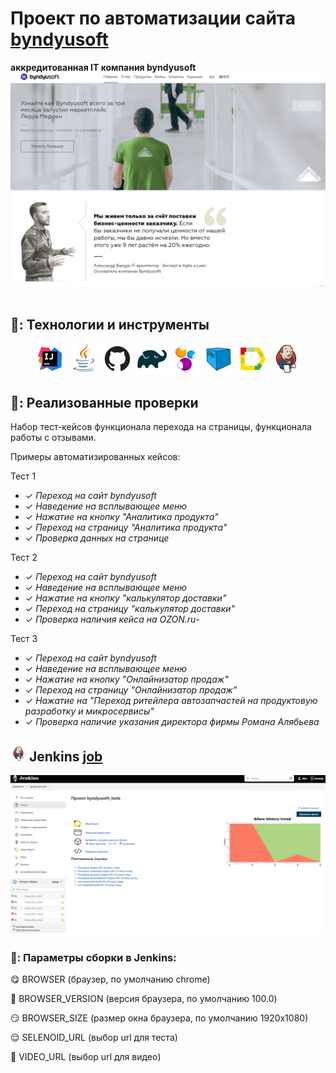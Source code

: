 # Проект по автоматизации сайта  [byndyusoft](https://byndyusoft.com/)
**аккредитованная IT компания byndyusoft**
&nbsp;
![аккредитованная IT компания byndyusoft](images/screens/byndyusoft1.png)
&nbsp;


## 🧰: Технологии и инструменты

<p align="center">
<a href="https://www.jetbrains.com/idea/"><img src="images/logo/Idea.svg" width="50" height="50"  alt="IDEA"/></a>
<a href="https://www.java.com/"><img src="images/logo/Java.svg" width="50" height="50"  alt="Java"/></a>
<a href="https://github.com/"><img src="images/logo/GitHub.svg" width="50" height="50"  alt="Github"/></a>
<a href="https://gradle.org/"><img src="images/logo/Gradle.svg" width="50" height="50"  alt="Gradle"/></a>
<a href="https://selenide.org/"><img src="images/logo/Selenide.svg" width="50" height="50"  alt="Selenide"/></a>
<a href="https://aerokube.com/selenoid/"><img src="images/logo/Selenoid.svg" width="50" height="50"  alt="Selenoid"/></a>
<a href="https://github.com/allure-framework/allure2"><img src="images/logo/Allure.svg" width="50" height="50"  alt="Allure"/></a>
<a href="https://www.jenkins.io/"><img src="images/logo/Jenkins.svg" width="50" height="50"  alt="Jenkins"/></a>

</p></p>

## 🚀: Реализованные проверки

Набор тест-кейсов функционала перехода на страницы, функционала работы с отзывами.

Примеры автоматизированных кейсов:

Тест 1

- ✓ _Переход на сайт byndyusoft_
- ✓ _Наведение на всплывающее меню_
- ✓ _Нажатие на кнопку "Аналитика продукта"_
- ✓ _Переход на страницу "Аналитика продукта"_
- ✓ _Проверка данных на странице_




Тест 2
- ✓ _Переход на сайт byndyusoft_
- ✓ _Наведение на всплывающее меню_
- ✓ _Нажатие на кнопку "калькулятор доставки"_
- ✓ _Переход на страницу "калькулятор доставки"_
- ✓ _Проверка наличия кейса на OZON.ru_-



Тест 3
- ✓ _Переход на сайт byndyusoft_
- ✓ _Наведение на всплывающее меню_
- ✓ _Нажатие на кнопку "Онлайнизатор продаж"_
- ✓ _Переход на страницу "Онлайнизатор продаж"_
- ✓ _Нажатие на "Переход ритейлера автозапчастей на продуктовую разработку и микросервисы"_
- ✓ _Проверка наличие указания директора фирмы Романа Алябьева_




## <img src="images/logo/Jenkins.svg" width="25" height="25"  alt="Jenkins"/></a> Jenkins <a target="_blank" href="https://https://jenkins.autotests.cloud/job/byndyusoft_tests/"> job </a>
<p align="center">
<a href="https://jenkins.autotests.cloud/job/byndyusoft_tests/"><img src="images/screens/jenkins.png" alt="jenkins"/></a>
</p>

### 🧙: Параметры сборки в Jenkins:

:yum: BROWSER (браузер, по умолчанию chrome)

:zany_face: BROWSER_VERSION (версия браузера, по умолчанию 100.0)

:smirk: BROWSER_SIZE (размер окна браузера, по умолчанию 1920x1080)

:relieved: SELENOID_URL (выбор url для теста)

:woozy_face: VIDEO_URL (выбор url для видео)

